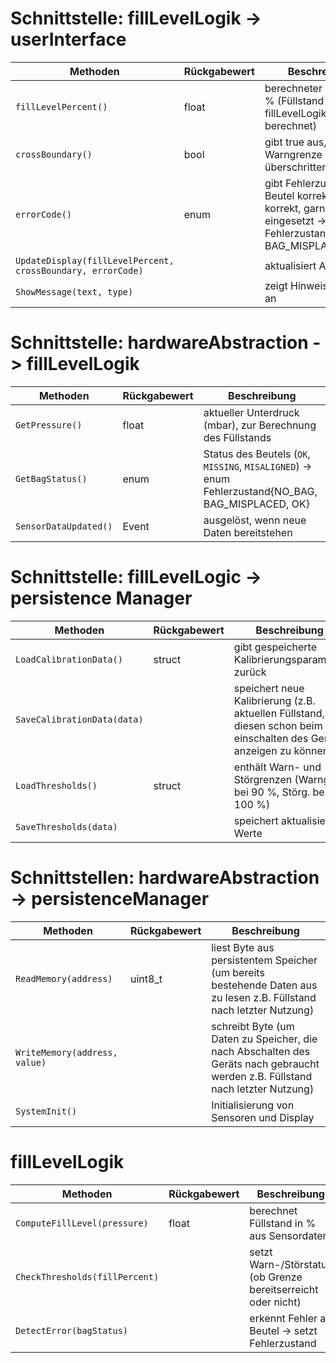 # Schnittstelle: fillLevelLogik -> userInterface

| **Methoden**                                        | **Rückgabewert** | **Beschreibung**                                 
| ----------------------------------------------------------- | -----------------|--------------------------------------------- 
| `fillLevelPercent()`                                          | float            | berechneter Füllstand in % (Füllstand wird in fillLevelLogik berechnet)                    
| `crossBoundary()`                                             | bool             | gibt true aus, wenn Warngrenze überschritten                     
| `errorCode()`                                                 | enum             | gibt Fehlerzustand aus ( Beutel korrekt, nicht korrekt, garnicht eingesetzt -> enum Fehlerzustand{NO_BAG, BAG_MISPLACED, OK}
| `UpdateDisplay(fillLevelPercent, crossBoundary, errorCode)` |                  | aktualisiert Anzeige               
| `ShowMessage(text, type)`                                   |                  | zeigt Hinweis für Nutzer an                

# Schnittstelle: hardwareAbstraction -> fillLevelLogik

| **Methoden**         | **Rückgabewert** | **Beschreibung**                                
| -------------------- | -----------------|------------------------------------------------------
| `GetPressure()`      | float            | aktueller Unterdruck (mbar), zur Berechnung des Füllstands                    
| `GetBagStatus()`     | enum             | Status des Beutels (`OK`, `MISSING`, `MISALIGNED`) -> enum Fehlerzustand{NO_BAG, BAG_MISPLACED, OK}                     
| `SensorDataUpdated()`  | Event            | ausgelöst, wenn neue Daten bereitstehen      

# Schnittstelle: fillLevelLogic -> persistence Manager

| **Methoden**                | **Rückgabewert**  | **Beschreibung**                               
| --------------------------- | ------------------|-------------------------------------------------------
| `LoadCalibrationData()`     | struct            | gibt gespeicherte Kalibrierungsparameter zurück       
| `SaveCalibrationData(data)` |                   | speichert neue Kalibrierung (z.B. aktuellen Füllstand, um diesen schon beim einschalten des Geräts anzeigen zu können)        
| `LoadThresholds()`          | struct            | enthält Warn- und Störgrenzen (Warng. bei 90 %, Störg. bei 100 %) 
| `SaveThresholds(data)`      |                   | speichert aktualisierte Werte                                      

# Schnittstellen: hardwareAbstraction -> persistenceManager

| **Methoden**                  | **Rückgabewert** | **Beschreibung**                         
| ----------------------------- | -----------------|----------------------------------- 
| `ReadMemory(address)`         | uint8_t          | liest Byte aus persistentem Speicher (um bereits bestehende Daten aus zu lesen z.B. Füllstand nach letzter Nutzung)
| `WriteMemory(address, value)` |                  | schreibt Byte (um Daten zu Speicher, die nach Abschalten des Geräts nach gebraucht werden z.B. Füllstand nach letzter Nutzung)                                
| `SystemInit()`                |                  | Initialisierung von Sensoren und Display       

# fillLevelLogik
 
| **Methoden**                   | **Rückgabewert** | **Beschreibung**              
| ------------------------------ | -----------------|----------------- 
| `ComputeFillLevel(pressure)`   | float            | berechnet Füllstand in % aus Sensordaten
| `CheckThresholds(fillPercent)` |                  | setzt Warn-/Störstatus (ob Grenze bereitserreicht oder nicht)           
| `DetectError(bagStatus)`       |                  | erkennt Fehler an Beutel   -> setzt Fehlerzustand    
